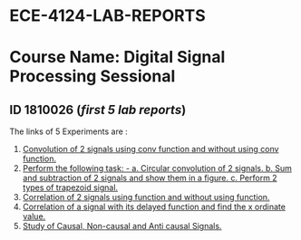 # ECE-4124-LAB-REPORTS
# Course Name: Digital Signal Processing Sessional

 ## ID 1810026 (*first 5 lab reports*)



 The links of 5 Experiments are :

 1. [Convolution of 2 signals using conv function and without using conv function.](https://github.com/mahbuba26/ECE-4124-REPORTS/blob/main/ECE_4124%20LAB%201/ECE%204124_LAB1%20markdown/ECE%204124_LAB1.md)
 2. [Perform the following task: -
          a. Circular convolution of 2 signals.
          b. Sum and subtraction of 2 signals and show them in a figure.
          c. Perform 2 types of trapezoid signal.](https://github.com/mahbuba26/ECE-4124-REPORTS/blob/main/ECE_4124%20LAB%202/ECE%204124_LAB%202%20md%20file/ECE%204124_LAB%202.md)
3. [Correlation of 2 signals using function and without using function.](https://github.com/mahbuba26/ECE-4124-REPORTS/blob/main/ECE_4124%20LAB%203/ECE%204124_LAB%203%20md%20file/ECE%204124_LAB%203.md)
4. [Correlation of a signal with its delayed function and find the x ordinate value.](https://github.com/mahbuba26/ECE-4124-REPORTS/blob/main/ECE_4124%20LAB%204/ECE%204124_LAB%204%20md%20file/ECE%204124_LAB%204%20.md)
5. [Study of Causal, Non-causal and Anti causal Signals.](https://github.com/mahbuba26/ECE-4124-REPORTS/blob/main/ECE_4124%20LAB%205/lab5%20md/lab5.md)

